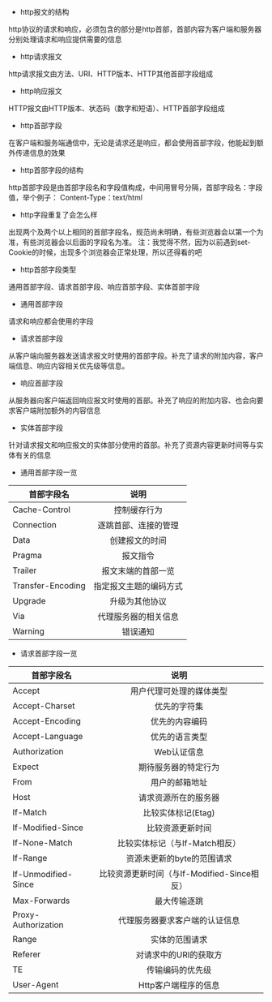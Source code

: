 - http报文的结构

http协议的请求和响应，必须包含的部分是http首部，首部内容为客户端和服务器分别处理请求和响应提供需要的信息

- http请求报文

http请求报文由方法、URI、HTTP版本、HTTP其他首部字段组成

- http响应报文

HTTP报文由HTTP版本、状态码（数字和短语）、HTTP首部字段组成

- http首部字段

在客户端和服务端通信中，无论是请求还是响应，都会使用首部字段，他能起到额外传递信息的效果

- http首部字段的结构

http首部字段是由首部字段名和字段值构成，中间用冒号分隔，首部字段名：字段值，举个例子：
Content-Type：text/html

- http字段重复了会怎么样

出现两个及两个以上相同的首部字段名，规范尚未明确，有些浏览器会以第一个为准，有些浏览器会以后面的字段名为准。
注：我觉得不然，因为以前遇到set-Cookie的时候，出现多个浏览器会正常处理，所以还得看的吧

- http首部字段类型

通用首部字段、请求首部字段、响应首部字段、实体首部字段

- 通用首部字段

请求和响应都会使用的字段

- 请求首部字段

从客户端向服务器发送请求报文时使用的首部字段。补充了请求的附加内容，客户端信息、响应内容相关优先级等信息。

- 响应首部字段

从服务器向客户端返回响应报文时使用的首部。补充了响应的附加内容、也会向要求客户端附加额外的内容信息

- 实体首部字段

针对请求报文和响应报文的实体部分使用的首部。补充了资源内容更新时间等与实体有关的信息

- 通用首部字段一览

| 首部字段名        | 说明                   |
| ----------------- |:----------------------:|
| Cache-Control     | 控制缓存行为           |
| Connection        | 逐跳首部、连接的管理   |
| Data              | 创建报文的时间         |
| Pragma            | 报文指令               |
| Trailer           | 报文末端的首部一览     |
| Transfer-Encoding | 指定报文主题的编码方式 |
| Upgrade           | 升级为其他协议         |
| Via               | 代理服务器的相关信息   |
| Warning           | 错误通知               |
- 请求首部字段一览

| 首部字段名 | 说明 |
| -- |:---:|
| Accept | 用户代理可处理的媒体类型 |
| Accept-Charset | 优先的字符集 |
| Accept-Encoding | 优先的内容编码 |
| Accept-Language | 优先的语言类型 |
| Authorization | Web认证信息 |
| Expect | 期待服务器的特定行为 |
| From | 用户的邮箱地址 |
| Host | 请求资源所在的服务器 |
| If-Match | 比较实体标记(Etag) |
| If-Modified-Since | 比较资源更新时间 |
| If-None-Match | 比较实体标记（与If-Match相反）|
| If-Range | 资源未更新的byte的范围请求 |
| If-Unmodified-Since | 比较资源更新时间（与If-Modified-Since相反） |
| Max-Forwards| 最大传输逐跳 |
| Proxy-Authorization | 代理服务器要求客户端的认证信息 |
| Range | 实体的范围请求 |
| Referer | 对请求中的URI的获取方 |
| TE | 传输编码的优先级 |
| User-Agent | Http客户端程序的信息 |

